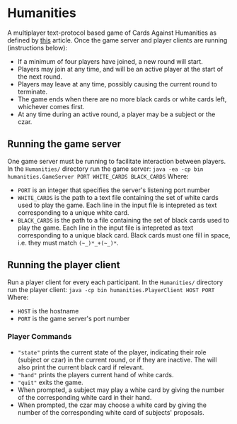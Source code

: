 # Humanities

A multiplayer text-protocol based game of Cards Against Humanities as defined by [this](https://www.wikihow.com/Play-Cards-Against-Humanity) article. Once the game server and player clients are running (instructions below):
- If a minimum of four players have joined, a new round will start.
- Players may join at any time, and will be an active player at the start of the next round.
- Players may leave at any time, possibly causing the current round to terminate.
- The game ends when there are no more black cards or white cards left, whichever comes first.
- At any time during an active round, a player may be a subject or the czar.

## Running the game server
One game server must be running to facilitate interaction between players. In the `Humanities/` directory run the game server:
```java -ea -cp bin humanities.GameServer PORT WHITE_CARDS BLACK_CARDS```
Where:
- `PORT` is an integer that specifies the server's listening port number
- `WHITE_CARDS` is the path to a text file containing the set of white cards used to play the game. Each line in the input file is intepreted as text corresponding to a unique white card.
- `BLACK_CARDS` is the path to a file containing the set of black cards used to play the game. Each line in the input file is intepreted as text corresponding to a unique black card. Black cards must one fill in space, i.e. they must match `(~_)*_+(~_)*`.

## Running the player client

Run a player client for every each participant. In the `Humanities/` directory run the player client: 
```java -cp bin humanities.PlayerClient HOST PORT```
Where:
- `HOST` is the hostname
- `PORT` is the game server's port number

### Player Commands
- `"state"` prints the current state of the player, indicating their role (subject or czar) in the current round, or if they are inactive. The will also print the current black card if relevant. 
- `"hand"` prints the players current hand of white cards.
- `"quit"` exits the game.
- When prompted, a subject may play a white card by giving the number of the corresponding white card in their hand.
- When prompted, the czar may choose a white card by giving the number of the corresponding white card of subjects' proposals.

